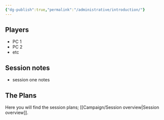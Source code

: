 ```yaml
---
{"dg-publish":true,"permalink":"/administrative/introduction/"}
---
```


## Players

- PC 1
- PC 2
- etc

## Session notes

- session one notes

## The Plans
Here you will find the session plans; [[Campaign/Session overview\|Session overview]].